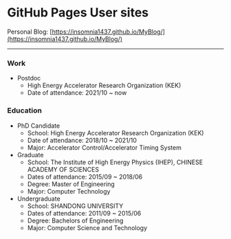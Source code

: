 # GitHub Pages User sites

Personal Blog: [https://insomnia1437.github.io/MyBlog/](https://insomnia1437.github.io/MyBlog/)

--------
### Work
- Postdoc
  - High Energy Accelerator Research Organization (KEK)
  - Date of attendance: 2021/10 ~ now

### Education
- PhD Candidate
  - School: High Energy Accelerator Research Organization (KEK)
  - Date of attendance: 2018/10 ~ 2021/10
  - Major: Accelerator Control/Accelerator Timing System
- Graduate
  - School: The Institute of High Energy Physics (IHEP), CHINESE ACADEMY OF SCIENCES
  - Dates of attendance: 2015/09 ~ 2018/06
  - Degree: Master of Engineering
  - Major:  Computer Technology
- Undergraduate
  - School: SHANDONG UNIVERSITY
  - Dates of attendance: 2011/09 ~ 2015/06
  - Degree: Bachelors of Engineering
  - Major:  Computer Science and Technology
